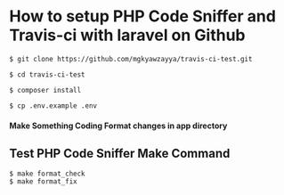 # How to setup PHP Code Sniffer and Travis-ci with laravel on Github

    $ git clone https://github.com/mgkyawzayya/travis-ci-test.git

    $ cd travis-ci-test

    $ composer install

    $ cp .env.example .env

#### Make Something Coding Format changes in app directory

## Test PHP Code Sniffer Make Command

    $ make format_check
    $ make format_fix
